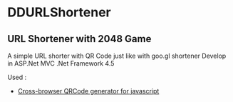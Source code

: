 # DDURLShortener
URL Shortener with 2048 Game
--------------------------------------

A simple URL shorter with QR Code just like with goo.gl shortener
Develop in ASP.Net MVC .Net Framework 4.5

Used :
* [Cross-browser QRCode generator for javascript](http://davidshimjs.github.io/qrcodejs)
